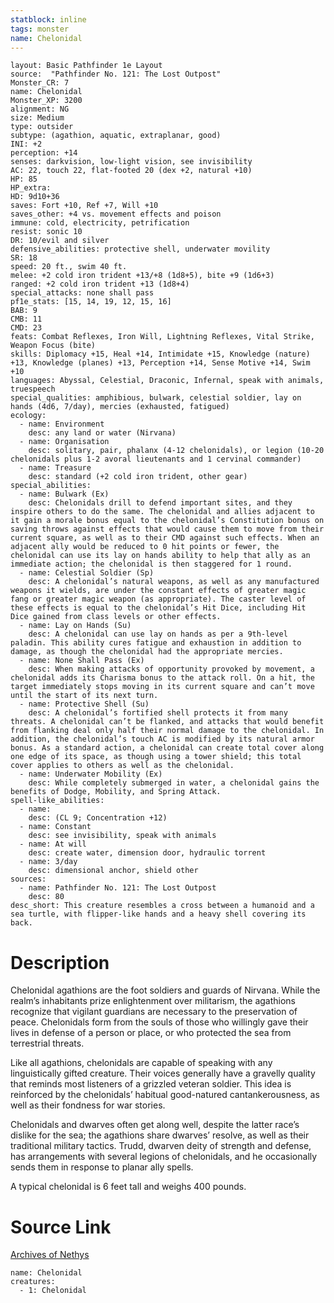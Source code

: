 ```yaml
---
statblock: inline
tags: monster
name: Chelonidal
---
```

```statblock
layout: Basic Pathfinder 1e Layout
source:  "Pathfinder No. 121: The Lost Outpost"
Monster_CR: 7
name: Chelonidal
Monster_XP: 3200
alignment: NG
size: Medium
type: outsider
subtype: (agathion, aquatic, extraplanar, good)
INI: +2
perception: +14
senses: darkvision, low-light vision, see invisibility
AC: 22, touch 22, flat-footed 20 (dex +2, natural +10)
HP: 85
HP_extra: 
HD: 9d10+36
saves: Fort +10, Ref +7, Will +10
saves_other: +4 vs. movement effects and poison
immune: cold, electricity, petrification
resist: sonic 10
DR: 10/evil and silver
defensive_abilities: protective shell, underwater movility
SR: 18
speed: 20 ft., swim 40 ft.
melee: +2 cold iron trident +13/+8 (1d8+5), bite +9 (1d6+3)
ranged: +2 cold iron trident +13 (1d8+4)
special_attacks: none shall pass
pf1e_stats: [15, 14, 19, 12, 15, 16]
BAB: 9
CMB: 11
CMD: 23
feats: Combat Reflexes, Iron Will, Lightning Reflexes, Vital Strike, Weapon Focus (bite)
skills: Diplomacy +15, Heal +14, Intimidate +15, Knowledge (nature) +13, Knowledge (planes) +13, Perception +14, Sense Motive +14, Swim +10
languages: Abyssal, Celestial, Draconic, Infernal, speak with animals, truespeech
special_qualities: amphibious, bulwark, celestial soldier, lay on hands (4d6, 7/day), mercies (exhausted, fatigued)
ecology:
  - name: Environment
    desc: any land or water (Nirvana)
  - name: Organisation
    desc: solitary, pair, phalanx (4-12 chelonidals), or legion (10-20 chelonidals plus 1-2 avoral lieutenants and 1 cervinal commander)
  - name: Treasure
    desc: standard (+2 cold iron trident, other gear)
special_abilities:
  - name: Bulwark (Ex)
    desc: Chelonidals drill to defend important sites, and they inspire others to do the same. The chelonidal and allies adjacent to it gain a morale bonus equal to the chelonidal’s Constitution bonus on saving throws against effects that would cause them to move from their current square, as well as to their CMD against such effects. When an adjacent ally would be reduced to 0 hit points or fewer, the chelonidal can use its lay on hands ability to help that ally as an immediate action; the chelonidal is then staggered for 1 round.
  - name: Celestial Soldier (Sp)
    desc: A chelonidal’s natural weapons, as well as any manufactured weapons it wields, are under the constant effects of greater magic fang or greater magic weapon (as appropriate). The caster level of these effects is equal to the chelonidal’s Hit Dice, including Hit Dice gained from class levels or other effects.
  - name: Lay on Hands (Su)
    desc: A chelonidal can use lay on hands as per a 9th-level paladin. This ability cures fatigue and exhaustion in addition to damage, as though the chelonidal had the appropriate mercies.
  - name: None Shall Pass (Ex)
    desc: When making attacks of opportunity provoked by movement, a chelonidal adds its Charisma bonus to the attack roll. On a hit, the target immediately stops moving in its current square and can’t move until the start of its next turn.
  - name: Protective Shell (Su)
    desc: A chelonidal’s fortified shell protects it from many threats. A chelonidal can’t be flanked, and attacks that would benefit from flanking deal only half their normal damage to the chelonidal. In addition, the chelonidal’s touch AC is modified by its natural armor bonus. As a standard action, a chelonidal can create total cover along one edge of its space, as though using a tower shield; this total cover applies to others as well as the chelonidal.
  - name: Underwater Mobility (Ex)
    desc: While completely submerged in water, a chelonidal gains the benefits of Dodge, Mobility, and Spring Attack.
spell-like_abilities:
  - name:
    desc: (CL 9; Concentration +12)
  - name: Constant
    desc: see invisibility, speak with animals
  - name: At will
    desc: create water, dimension door, hydraulic torrent
  - name: 3/day
    desc: dimensional anchor, shield other
sources:
  - name: Pathfinder No. 121: The Lost Outpost
    desc: 80
desc_short: This creature resembles a cross between a humanoid and a sea turtle, with flipper-like hands and a heavy shell covering its back.
```
# Description
Chelonidal agathions are the foot soldiers and guards of Nirvana. While the realm’s inhabitants prize enlightenment over militarism, the agathions recognize that vigilant guardians are necessary to the preservation of peace. Chelonidals form from the souls of those who willingly gave their lives in defense of a person or place, or who protected the sea from terrestrial threats.

 Like all agathions, chelonidals are capable of speaking with any linguistically gifted creature. Their voices generally have a gravelly quality that reminds most listeners of a grizzled veteran soldier. This idea is reinforced by the chelonidals’ habitual good-natured cantankerousness, as well as their fondness for war stories.

 Chelonidals and dwarves often get along well, despite the latter race’s dislike for the sea; the agathions share dwarves’ resolve, as well as their traditional military tactics. Trudd, dwarven deity of strength and defense, has arrangements with several legions of chelonidals, and he occasionally sends them in response to planar ally spells.

 A typical chelonidal is 6 feet tall and weighs 400 pounds. 
# Source Link
[Archives of Nethys](https://aonprd.com/MonsterDisplay.aspx?ItemName=Chelonidal)
```encounter-table
name: Chelonidal
creatures:
  - 1: Chelonidal
```
